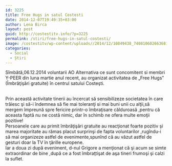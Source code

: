 ```yaml
---
id: 3225
title: Free Hugs in satul Costesti
date: 2014-12-07T19:49:35+03:00
author: Lena Birca
layout: post
guid: http://costestitv.info/?p=3225
permalink: /stiri/free-hugs-in-satul-costesti/
image: /costestitv/wp-content/uploads//2014/12/10849438_740810602663681_1459023292_o.jpg
categories:
  - Social
  - Știri
---
```

<span data-reactid=".cp.$mid=11417970674673=289344263ad6ae5b216.2:0.0.0.0.0.0.$end:0:$0:0">Sîmbătă,06.12.2014 voluntarii AO Alternativa ce sunt concomitent si membri Y-PEER din luna martie anul recent, au organizat activitatea de &#8222;Free Hugs&#8221; (Îmbrăţişări gratuite) în centrul satului Costeşti.<!--more--></span>

<br data-reactid=".cp.$mid=11417970674673=289344263ad6ae5b216.2:0.0.0.0.0.0.$end:0:$1:0" /> <span data-reactid=".cp.$mid=11417970674673=289344263ad6ae5b216.2:0.0.0.0.0.0.$end:0:$2:0">Prin această activitate tinerii au încercat să sensibilizeze societatea în care trăiesc şi să-i îndemnea să fie mai toleranţi si mai buni unii cu alţii,să mergem împreună spre fericire printr-o îmbraţisare călduroasă ,pentru că aceasta faptă nu ne costă nimic, dar în schimb ne ofera multe emoţii pozitive!</span><br data-reactid=".cp.$mid=11417970674673=289344263ad6ae5b216.2:0.0.0.0.0.0.$end:0:$3:0" /><span data-reactid=".cp.$mid=11417970674673=289344263ad6ae5b216.2:0.0.0.0.0.0.$end:0:$4:0">Persoanele care au primit îmbrăţişări gratuite au reacţionat foarte pozitiv şi marea majoritate au rămas placut surprinşi de fapta voluntarilor ,rugîndu-i să mai organizeze astfel de evenimente,spunînd că au văzut astfel de gesturi doar la TV în ţărille europene.</span><br data-reactid=".cp.$mid=11417970674673=289344263ad6ae5b216.2:0.0.0.0.0.0.$end:0:$5:0" /><span data-reactid=".cp.$mid=11417970674673=289344263ad6ae5b216.2:0.0.0.0.0.0.$end:0:$6:0">Iar a doua zi după eveniment, d-nul Grigore a menţionat că şi acum se simte extraordinar de bine ,după ce a fost îmbraţtişat de aşa tineri frumoşi şi calzi la suflet.</span>